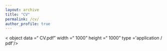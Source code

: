 ```yaml
---
layout: archive
title: "CV"
permalink: /cv/
author_profile: true
---
```


< object data =“ CV.pdf” width =“ 1000” height =“ 1000” type ='application / pdf'/>
